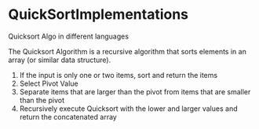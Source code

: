 # QuickSortImplementations
Quicksort Algo in different languages

The Quicksort Algorithm is a recursive algorithm that sorts elements in an array (or similar data structure).

1. If the input is only one or two items, sort and return the items
2. Select Pivot Value
3. Separate items that are larger than the pivot from items that are smaller than the pivot
4. Recursively execute Quicksort with the lower and larger values and return the concatenated array 
